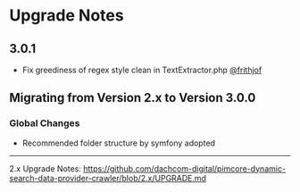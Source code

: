# Upgrade Notes

## 3.0.1
- Fix greediness of regex style clean in TextExtractor.php [@frithjof](https://github.com/dachcom-digital/pimcore-dynamic-search-data-provider-crawler/pull/15)

## Migrating from Version 2.x to Version 3.0.0

### Global Changes
- Recommended folder structure by symfony adopted

***

2.x Upgrade Notes: https://github.com/dachcom-digital/pimcore-dynamic-search-data-provider-crawler/blob/2.x/UPGRADE.md
